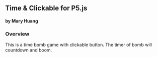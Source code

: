 ## Time & Clickable for P5.js
#### by Mary Huang



### Overview
This is a time bomb game with clickable button. The timer of bomb will countdown and boom.

